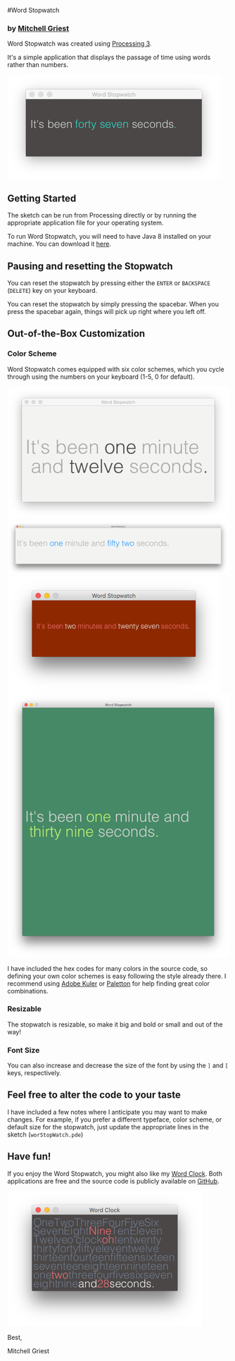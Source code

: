 #Word Stopwatch

### by [Mitchell Griest](mailto:mdgriest@crimson.ua.edu)

Word Stopwatch was created using [Processing 3](https://processing.org/).

It's a simple application that displays the passage of time using words rather than numbers.

![](screenshots/aqua.png)

## Getting Started

The sketch can be run from Processing directly or by running the appropriate application file for your operating system.

To run Word Stopwatch, you will need to have Java 8 installed on your machine. You can download it [here](http://www.oracle.com/technetwork/java/javase/downloads/index.html).

## Pausing and resetting the Stopwatch

You can reset the stopwatch by pressing either the `ENTER` or `BACKSPACE` (`DELETE`) key on your keyboard.

You can reset the stopwatch by simply pressing the spacebar. When you press the spacebar again, things will pick up right where you left off.

## Out-of-the-Box Customization

### Color Scheme

Word Stopwatch comes equipped with six color schemes, which you cycle through using the numbers on your keyboard (1-5, 0 for default).

![](screenshots/white.png)
![](screenshots/blueAndWhite.png)
![](screenshots/red.png)
![](screenshots/green.png)

I have included the hex codes for many colors in the source code, so defining your own color schemes is easy following the style already there. I recommend using [Adobe Kuler](https://color.adobe.com/explore/most-popular/?time=all) or [Paletton](http://paletton.com/#uid=1000u0kllllaFw0g0qFqFg0w0aF) for help finding great color combinations.

### Resizable

The stopwatch is resizable, so make it big and bold or small and out of the way!

### Font Size

You can also increase and decrease the size of the font by using the `]` and `[` keys, respectively.

## Feel free to alter the code to your taste

I have included a few notes where I anticipate you may want to make changes. For example, if you prefer a different typeface, color scheme, or default size for the stopwatch, just update the appropriate lines in the sketch (`worStopWatch.pde`)

## Have fun!

If you enjoy the Word Stopwatch, you might also like my [Word Clock](https://github.com/mdgriest/Word-Clock). Both applications are free and the source code is publicly available on [GitHub](https://github.com/mdgriest).

![](screenshots/clock.png)

Best,

Mitchell Griest

